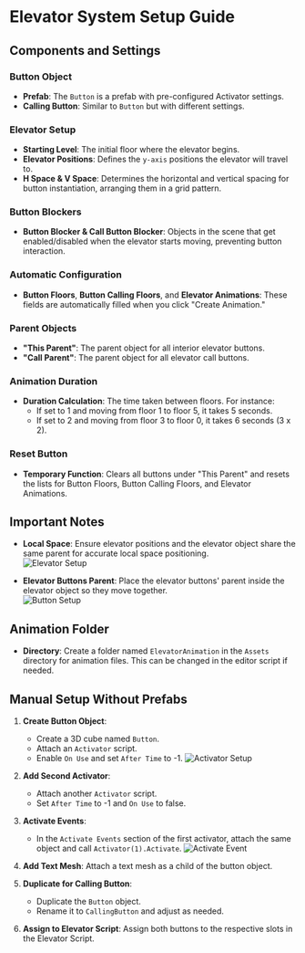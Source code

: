 # Elevator System Setup Guide

## Components and Settings

### Button Object
- **Prefab**: The `Button` is a prefab with pre-configured Activator settings.
- **Calling Button**: Similar to `Button` but with different settings.

### Elevator Setup
- **Starting Level**: The initial floor where the elevator begins.
- **Elevator Positions**: Defines the `y-axis` positions the elevator will travel to.
- **H Space & V Space**: Determines the horizontal and vertical spacing for button instantiation, arranging them in a grid pattern.

### Button Blockers
- **Button Blocker & Call Button Blocker**: Objects in the scene that get enabled/disabled when the elevator starts moving, preventing button interaction.

### Automatic Configuration
- **Button Floors**, **Button Calling Floors**, and **Elevator Animations**: These fields are automatically filled when you click "Create Animation."

### Parent Objects
- **"This Parent"**: The parent object for all interior elevator buttons.
- **"Call Parent"**: The parent object for all elevator call buttons.

### Animation Duration
- **Duration Calculation**: The time taken between floors. For instance:
  - If set to 1 and moving from floor 1 to floor 5, it takes 5 seconds.
  - If set to 2 and moving from floor 3 to floor 0, it takes 6 seconds (3 x 2).

### Reset Button
- **Temporary Function**: Clears all buttons under "This Parent" and resets the lists for Button Floors, Button Calling Floors, and Elevator Animations.

## Important Notes
- **Local Space**: Ensure elevator positions and the elevator object share the same parent for accurate local space positioning.    
![Elevator Setup](https://i.imgur.com/pvZYr3F.png)

- **Elevator Buttons Parent**: Place the elevator buttons' parent inside the elevator object so they move together.    
![Button Setup](https://i.imgur.com/WpEZFN8.png)

## Animation Folder
- **Directory**: Create a folder named `ElevatorAnimation` in the `Assets` directory for animation files. This can be changed in the editor script if needed.

## Manual Setup Without Prefabs

1. **Create Button Object**: 
   - Create a 3D cube named `Button`.
   - Attach an `Activator` script.
   - Enable `On Use` and set `After Time` to -1.
   ![Activator Setup](https://i.imgur.com/HEhsMUP.png)

2. **Add Second Activator**:
   - Attach another `Activator` script.
   - Set `After Time` to -1 and `On Use` to false.

3. **Activate Events**:
   - In the `Activate Events` section of the first activator, attach the same object and call `Activator(1).Activate`.
   ![Activate Event](https://i.imgur.com/G8mmZeC.png)

4. **Add Text Mesh**: Attach a text mesh as a child of the button object.

5. **Duplicate for Calling Button**:
   - Duplicate the `Button` object.
   - Rename it to `CallingButton` and adjust as needed.

6. **Assign to Elevator Script**: Assign both buttons to the respective slots in the Elevator Script.
